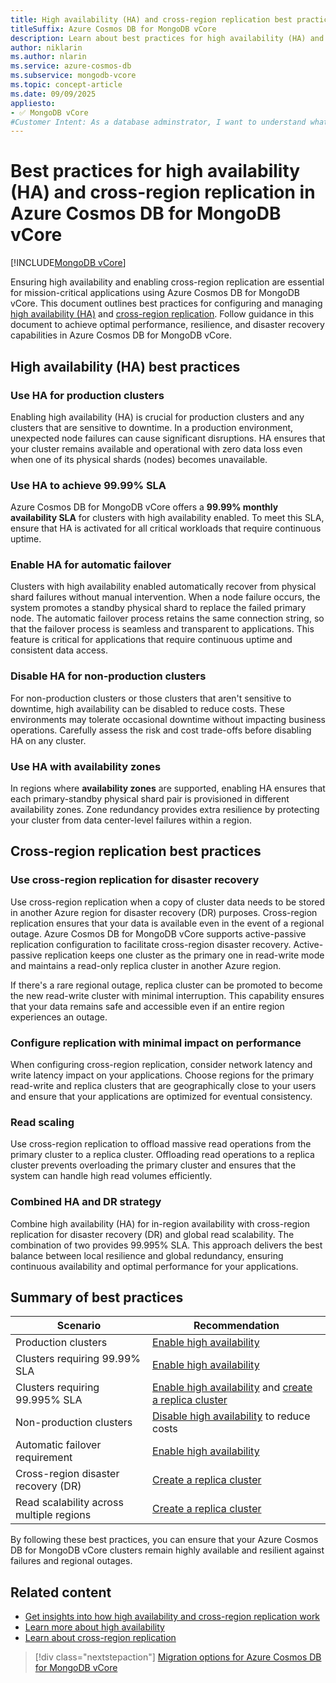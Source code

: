 ```yaml
---
title: High availability (HA) and cross-region replication best practices
titleSuffix: Azure Cosmos DB for MongoDB vCore
description: Learn about best practices for high availability (HA) and cross-region replication in Azure Cosmos DB for MongoDB vCore.
author: niklarin
ms.author: nlarin
ms.service: azure-cosmos-db
ms.subservice: mongodb-vcore
ms.topic: concept-article
ms.date: 09/09/2025
appliesto:
- ✅ MongoDB vCore
#Customer Intent: As a database adminstrator, I want to understand what is the optimal use of high availability and cross-region replication in Azure Cosmos DB for MongoDB vCore in differenct cases.
---
```


# Best practices for high availability (HA) and cross-region replication in Azure Cosmos DB for MongoDB vCore

[!INCLUDE[MongoDB vCore](~/reusable-content/ce-skilling/azure/includes/cosmos-db/includes/appliesto-mongodb-vcore.md)]

Ensuring high availability and enabling cross-region replication are essential for mission-critical applications using Azure Cosmos DB for MongoDB vCore. This document outlines best practices for configuring and managing [high availability (HA)](./high-availability.md) and [cross-region replication](./cross-region-replication.md). Follow guidance in this document to achieve optimal performance, resilience, and disaster recovery capabilities in Azure Cosmos DB for MongoDB vCore.

## High availability (HA) best practices

### Use HA for production clusters
Enabling high availability (HA) is crucial for production clusters and any clusters that are sensitive to downtime. In a production environment, unexpected node failures can cause significant disruptions. HA ensures that your cluster remains available and operational with zero data loss even when one of its physical shards (nodes) becomes unavailable.

### Use HA to achieve 99.99% SLA
Azure Cosmos DB for MongoDB vCore offers a **99.99% monthly availability SLA** for clusters with high availability enabled. To meet this SLA, ensure that HA is activated for all critical workloads that require continuous uptime.

### Enable HA for automatic failover
Clusters with high availability enabled automatically recover from physical shard failures without manual intervention. When a node failure occurs, the system promotes a standby physical shard to replace the failed primary node. The automatic failover process retains the same connection string, so that the failover process is seamless and transparent to applications. This feature is critical for applications that require continuous uptime and consistent data access.

### Disable HA for non-production clusters
For non-production clusters or those clusters that aren't sensitive to downtime, high availability can be disabled to reduce costs. These environments may tolerate occasional downtime without impacting business operations. Carefully assess the risk and cost trade-offs before disabling HA on any cluster.

### Use HA with availability zones
In regions where **availability zones** are supported, enabling HA ensures that each primary-standby physical shard pair is provisioned in different availability zones. Zone redundancy provides extra resilience by protecting your cluster from data center-level failures within a region.

## Cross-region replication best practices

### Use cross-region replication for disaster recovery
Use cross-region replication when a copy of cluster data needs to be stored in another Azure region for disaster recovery (DR) purposes. Cross-region replication ensures that your data is available even in the event of a regional outage. Azure Cosmos DB for MongoDB vCore supports active-passive replication configuration to facilitate cross-region disaster recovery. Active-passive replication keeps one cluster as the primary one in read-write mode and maintains a read-only replica cluster in another Azure region. 

If there's a rare regional outage, replica cluster can be promoted to become the new read-write cluster with minimal interruption. This capability ensures that your data remains safe and accessible even if an entire region experiences an outage.

### Configure replication with minimal impact on performance
When configuring cross-region replication, consider network latency and write latency impact on your applications. Choose regions for the primary read-write and replica clusters that are geographically close to your users and ensure that your applications are optimized for eventual consistency.

### Read scaling
Use cross-region replication to offload massive read operations from the primary cluster to a replica cluster. Offloading read operations to a replica cluster prevents overloading the primary cluster and ensures that the system can handle high read volumes efficiently.

### Combined HA and DR strategy
Combine high availability (HA) for in-region availability with cross-region replication for disaster recovery (DR) and global read scalability. The combination of two provides 99.995% SLA. This approach delivers the best balance between local resilience and global redundancy, ensuring continuous availability and optimal performance for your applications.

## Summary of best practices
| Scenario                                 | Recommendation                                        |
|------------------------------------------|-------------------------------------------------------|
| Production clusters                      | [Enable high availability](./how-to-scale-cluster.md#enable-or-disable-high-availability)                              |
| Clusters requiring 99.99% SLA            | [Enable high availability](./how-to-scale-cluster.md#enable-or-disable-high-availability)                              |
| Clusters requiring 99.995% SLA           | [Enable high availability](./how-to-scale-cluster.md#enable-or-disable-high-availability) and [create a replica cluster](./how-to-cluster-replica.md#enable-cross-region-or-same-region-replication) |
| Non-production clusters                  | [Disable high availability](./how-to-scale-cluster.md#enable-or-disable-high-availability) to reduce costs             |
| Automatic failover requirement           | [Enable high availability](./how-to-scale-cluster.md#enable-or-disable-high-availability)                              |
| Cross-region disaster recovery (DR)      | [Create a replica cluster](./how-to-cluster-replica.md#enable-cross-region-or-same-region-replication)                              |
| Read scalability across multiple regions | [Create a replica cluster](./how-to-cluster-replica.md#enable-cross-region-or-same-region-replication)                              |

By following these best practices, you can ensure that your Azure Cosmos DB for MongoDB vCore clusters remain highly available and resilient against failures and regional outages.

## Related content

- [Get insights into how high availability and cross-region replication work](./availability-disaster-recovery-under-hood.md)
- [Learn more about high availability](./high-availability.md)
- [Learn about cross-region replication](./cross-region-replication.md)

> [!div class="nextstepaction"]
> [Migration options for Azure Cosmos DB for MongoDB vCore](./migration-options.md)